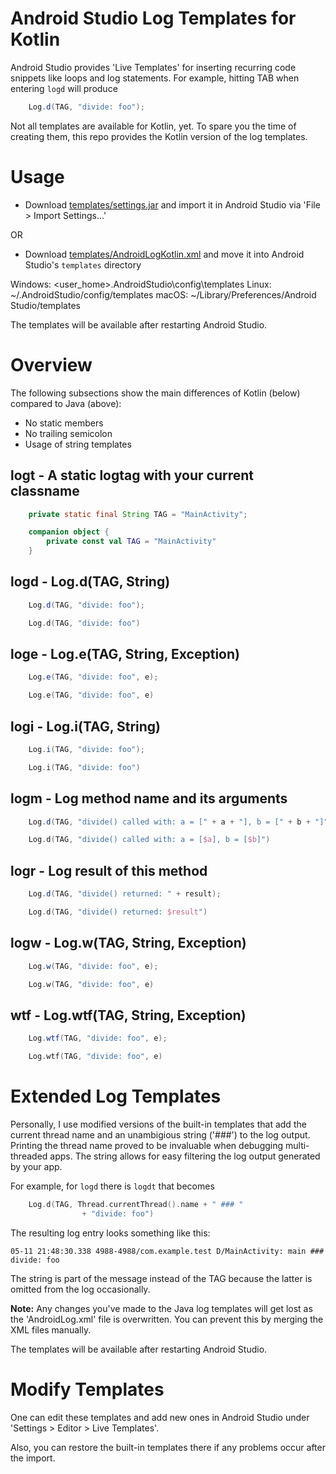 # Android Studio Log Templates for Kotlin

Android Studio provides 'Live Templates' for inserting recurring code snippets like loops and log statements. For example, hitting TAB when entering `logd` will produce

```java
    Log.d(TAG, "divide: foo");
 ```
 
Not all templates are available for Kotlin, yet. To spare you the time of creating them, this repo provides the Kotlin version of the log templates.

# Usage

* Download [templates/settings.jar](/templates/settings.jar) and import it in Android Studio via 'File > Import Settings...'

OR

* Download [templates/AndroidLogKotlin.xml](/templates/AndroidLogKotlin.xml) and move it into Android Studio's `templates` directory

Windows: <user_home>\.AndroidStudio<version>\config\templates
Linux: ~/.AndroidStudio<version>/config/templates
macOS: ~/Library/Preferences/Android Studio<version>/templates

The templates will be available after restarting Android Studio.

# Overview

The following subsections show the main differences of Kotlin (below) compared to Java (above):
* No static members
* No trailing semicolon
* Usage of string templates

## logt - A static logtag with your current classname

```java
    private static final String TAG = "MainActivity";
```

```kotlin
    companion object {
        private const val TAG = "MainActivity"
    }
```

## logd - Log.d(TAG, String)

```java
    Log.d(TAG, "divide: foo");
```

```kotlin
    Log.d(TAG, "divide: foo")
```
    
## loge - Log.e(TAG, String, Exception)

```java
    Log.e(TAG, "divide: foo", e);
```

```kotlin
    Log.e(TAG, "divide: foo", e)
```

## logi - Log.i(TAG, String)

```java
    Log.i(TAG, "divide: foo");
```

```kotlin
    Log.i(TAG, "divide: foo")
```

## logm - Log method name and its arguments

```java
    Log.d(TAG, "divide() called with: a = [" + a + "], b = [" + b + "]");
```

```kotlin
    Log.d(TAG, "divide() called with: a = [$a], b = [$b]")
```

## logr - Log result of this method

```java
    Log.d(TAG, "divide() returned: " + result);
```

```kotlin
    Log.d(TAG, "divide() returned: $result")
```
    
## logw - Log.w(TAG, String, Exception)

```java
    Log.w(TAG, "divide: foo", e);
```

```kotlin
    Log.w(TAG, "divide: foo", e)
```
    
## wtf - Log.wtf(TAG, String, Exception)

```java
    Log.wtf(TAG, "divide: foo", e);
```

```kotlin
    Log.wtf(TAG, "divide: foo", e)
```
    
# Extended Log Templates

Personally, I use modified versions of the built-in templates that add the current thread name and an unambigious string ('###') to the log output. Printing the thread name proved to be invaluable when debugging multi-threaded apps. The string allows for easy filtering the log output generated by your app.

For example, for `logd` there is `logdt` that becomes

```kotlin
    Log.d(TAG, Thread.currentThread().name + " ### "
                + "divide: foo")
```

The resulting log entry looks something like this:

    05-11 21:48:30.338 4988-4988/com.example.test D/MainActivity: main ### divide: foo

The string is part of the message instead of the TAG because the latter is omitted from the log occasionally.

**Note:** Any changes you've made to the Java log templates will get lost as the 'AndroidLog.xml' file is overwritten. You can prevent this by merging the XML files manually.

The templates will be available after restarting Android Studio.

# Modify Templates

One can edit these templates and add new ones in Android Studio under 'Settings > Editor > Live Templates'.

Also, you can restore the built-in templates there if any problems occur after the import.